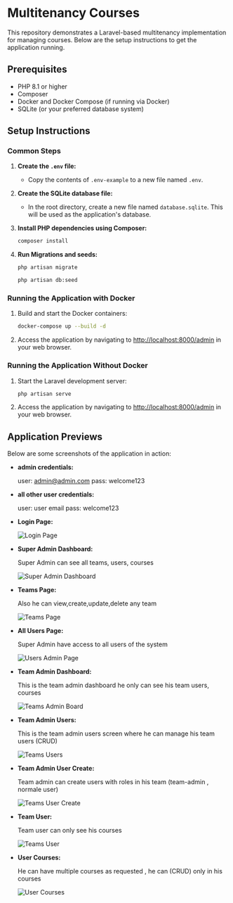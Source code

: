 # Multitenancy Courses

This repository demonstrates a Laravel-based multitenancy implementation for managing courses. Below are the setup instructions to get the application running.

## Prerequisites

- PHP 8.1 or higher
- Composer
- Docker and Docker Compose (if running via Docker)
- SQLite (or your preferred database system)

## Setup Instructions

### Common Steps
1. **Create the `.env` file:**
   - Copy the contents of `.env-example` to a new file named `.env`.

2. **Create the SQLite database file:**
   - In the root directory, create a new file named `database.sqlite`. This will be used as the application's database.

3. **Install PHP dependencies using Composer:**   

   ```bash
   composer install
   ```

4. **Run Migrations and seeds:**   

   ```bash
   php artisan migrate

   php artisan db:seed
   ```

### Running the Application with Docker

1. Build and start the Docker containers:

   ```bash
   docker-compose up --build -d
   ```

2. Access the application by navigating to [http://localhost:8000/admin](http://localhost:8000/admin) in your web browser.

### Running the Application Without Docker


1. Start the Laravel development server:

   ```bash
   php artisan serve
   ```

3. Access the application by navigating to [http://localhost:8000/admin](http://localhost:8000/admin) in your web browser.


## Application Previews

Below are some screenshots of the application in action:

-  **admin credentials:**

   user: admin@admin.com
   pass: welcome123

-  **all other user credentials:**

   user: user email
   pass: welcome123


- **Login Page:**

  ![Login Page](screenshots/1-login.png)

- **Super Admin Dashboard:**

  Super Admin can see all teams, users, courses

  ![Super Admin Dashboard](screenshots/2-admin_dashboard.png)

- **Teams Page:**

  Also he can view,create,update,delete any team

  ![Teams Page](screenshots/3-teams.png)

- **All Users Page:**

  Super Admin have access to all users of the system

  ![Users Admin Page](screenshots/4-users-super.png)


- **Team Admin Dashboard:**

  This is the team admin dashboard he only can see his team users, courses

  ![Teams Admin Board](screenshots/5-team-admin-dashborard.png)


- **Team Admin Users:**

  This is the team admin users screen where he can manage his team users (CRUD)

  ![Teams Users](screenshots/6-team-admin-users.png)



- **Team Admin User Create:**

  Team admin can create users with roles in his team (team-admin , normale user)

  ![Teams User Create](screenshots/7-team-admin-user-create.png)



- **Team User:**

   Team user can only see his courses

   ![Teams User](screenshots/8-user-dashboard.png)


- **User Courses:**

   He can have multiple courses as requested , he can (CRUD) only in his courses

   ![User Courses](screenshots/9-user-courses.png)  